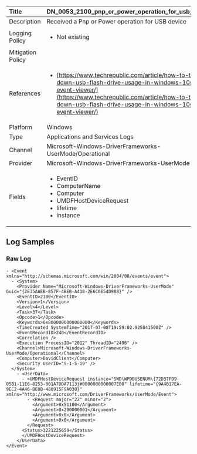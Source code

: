 | Title             | DN_0053_2100_pnp_or_power_operation_for_usb_device                                                                                                      |
|:------------------|:-----------------------------------------------------------------------------------------------------------------|
| Description       | Received a Pnp or Power operation for USB device                                                                                                |
| Logging Policy    | <ul><li> Not existing </li></ul> |
| Mitigation Policy | |
| References     		| <ul><li>[https://www.techrepublic.com/article/how-to-track-down-usb-flash-drive-usage-in-windows-10s-event-viewer/](https://www.techrepublic.com/article/how-to-track-down-usb-flash-drive-usage-in-windows-10s-event-viewer/)</li></ul>                                  |
| Platform       		| Windows   |
| Type           		| Applications and Services Logs 		| 
| Channel        		| Microsoft-Windows-DriverFrameworks-UserMode/Operational    |
| Provider       		| Microsoft-Windows-DriverFrameworks-UserMode   |
| Fields         		| <ul><li>EventID</li><li>ComputerName</li><li>Computer</li><li>UMDFHostDeviceRequest</li><li>lifetime</li><li>instance</li></ul>                                               |


## Log Samples

### Raw Log

```
- <Event xmlns="http://schemas.microsoft.com/win/2004/08/events/event">
  - <System>
    <Provider Name="Microsoft-Windows-DriverFrameworks-UserMode" Guid="{2E35AAEB-857F-4BEB-A418-2E6C0E54D988}" />
    <EventID>2100</EventID>
    <Version>1</Version>
    <Level>4</Level>
    <Task>37</Task>
    <Opcode>1</Opcode>
    <Keywords>0x8000000000000000</Keywords>
    <TimeCreated SystemTime="2017-07-08T19:59:02.925841500Z" />
    <EventRecordID>240</EventRecordID>
    <Correlation />
    <Execution ProcessID="2012" ThreadID="2496" />
    <Channel>Microsoft-Windows-DriverFrameworks-UserMode/Operational</Channel>
    <Computer>DavidClient</Computer>
    <Security UserID="S-1-5-19" />
  </System>
    - <UserData>
      - <UMDFHostDeviceRequest instance="SWD\WPDBUSENUM\{72D37FD9-05B1-11E6-8253-001A7DDA7113}#0000000000007E00" lifetime="{9A4B17EA-9EC2-4A46-BE0B-480915F9A030}" xmlns="http://www.microsoft.com/DriverFrameworks/UserMode/Event">
        - <Request major="22" minor="2">
          <Argument>0x51100</Argument>
          <Argument>0x200000001</Argument>
          <Argument>0x0</Argument>
          <Argument>0x0</Argument>
        </Request>
      <Status>3221225659</Status>
      </UMDFHostDeviceRequest>
    </UserData>
</Event>

```




